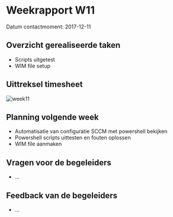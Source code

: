 # Weekrapport W11

Datum contactmoment: 2017-12-11

## Overzicht gerealiseerde taken
- Scripts uitgetest
- WIM file setup

## Uittreksel timesheet
![week11](https://github.com/HoGentTIN/p3ops-log-HStephan95-2/blob/master/ImagesWeekRapport/week11.png)

## Planning volgende week
- Automatisatie van configuratie SCCM met powershell bekijken
- Powershell scripts uittesten en fouten oplossen
- WIM file aanmaken

## Vragen voor de begeleiders
- ...

## Feedback van de begeleiders
- ...
